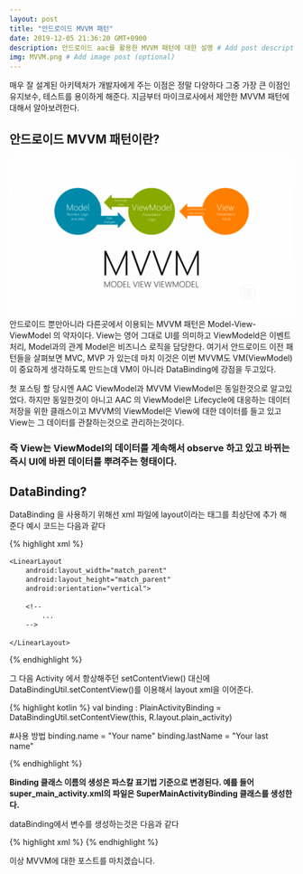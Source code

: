 ```yaml
---
layout: post
title: "안드로이드 MVVM 패턴"
date: 2019-12-05 21:36:20 GMT+0900
description: 안드로이드 aac를 활용한 MVVM 패턴에 대한 설명 # Add post description (optional)
img: MVVM.png # Add image post (optional)
---
```


매우 잘 설계된 아키텍처가 개발자에게 주는 이점은 정말 다양하다 그중 가장 큰 이점인 유지보수, 테스트를 용이하게 해준다. 지금부터 마이크로사에서 제안한 MVVM 패턴에 대해서 알아보려한다.

## 안드로이드 MVVM 패턴이란?

![MVVM패턴](../assets/img/MVVM.png)
안드로이드 뿐만아니라 다른곳에서 이용되는 MVVM 패턴은 Model-View-ViewModel 의 약자이다. View는 영어 그대로 UI를 의미하고 ViewModeld은 이벤트처리, Model과의 관계 Model은 비즈니스 로직을 담당한다. 여기서 안드로이드 이전 패턴들을 살펴보면 MVC, MVP 가 있는데 마치 이것은 이번 MVVM도 VM(ViewModel)이 중요하게 생각하도록 만드는데 VM이 아니라 DataBinding에 강점을 두고있다.

첫 포스팅 할 당시엔 AAC ViewModel과 MVVM ViewModel은 동일한것으로 알고있었다. 하지만 동일한것이 아니고 AAC 의 ViewModel은 Lifecycle에 대응하는 데이터 저장을 위한 클래스이고 MVVM의 ViewModel은 View에 대한 데이터를 들고 있고 View는 그 데이터를 관찰하는것으로 관리하는것이다.

### 즉 View는 ViewModel의 데이터를 계속해서 observe 하고 있고 바뀌는 즉시 UI에 바뀐 데이터를 뿌려주는 형태이다.

## DataBinding?

DataBinding 을 사용하기 위해선 xml 파일에 layout이라는 태그를 최상단에 추가 해 준다
예시 코드는 다음과 같다

{% highlight xml %}

<?xml version="1.0" encoding="utf-8"?>

<layout xmlns:android="http://schemas.android.com/apk/res/android"
    >

    <LinearLayout
        android:layout_width="match_parent"
        android:layout_height="match_parent"
        android:orientation="vertical">

        <!--
            ...
        -->

    </LinearLayout>

</layout>
{% endhighlight %}

그 다음 Activity 에서 항상해주던 setContentView() 대신에 DataBindingUtil.setContentView()를 이용해서 layout xml을 이어준다.

{% highlight kotlin %}
val binding : PlainActivityBinding =
DataBindingUtil.setContentView(this, R.layout.plain_activity)

#사용 방법
binding.name = "Your name"
binding.lastName = "Your last name"

{% endhighlight %}

**Binding 클래스 이름의 생성은 파스칼 표기법 기준으로 변경된다.
예를 들어 super_main_activity.xml의 파일은 SuperMainActivityBinding 클래스를 생성한다.**

dataBinding에서 변수를 생성하는것은 다음과 같다

{% highlight xml %}
<data>
<variable name="name" type="String"/>
<variable name="lastName" type="String"/>
</data>
{% endhighlight %}

이상 MVVM에 대한 포스트를 마치겠습니다.
